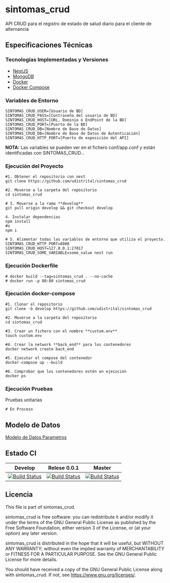 # sintomas_crud

API CRUD para el registro de estado de salud diario para el cliente de alternancia 

## Especificaciones Técnicas

### Tecnologías Implementadas y Versiones
* [NestJS](https://github.com/nestjs/nest)
* [MongoDB](https://github.com/mongodb/mongo)
* [Docker](https://docs.docker.com/engine/install/ubuntu/)
* [Docker Compose](https://docs.docker.com/compose/)

### Variables de Entorno
```shell
SINTOMAS_CRUD_USER=[Usuario de BD]
SINTOMAS_CRUD_PASS=[Contraseña del usuario de BD]
SINTOMAS_CRUD_HOST=[URL, Dominio o EndPoint de la BD]
SINTOMAS_CRUD_PORT=[Puerto de la BD]
SINTOMAS_CRUD_DB=[Nombre de Base de Datos]
SINTOMAS_CRUD_DB=[Nombre de Base de Datos de Autenticación]
SINTOMAS_CRUD_HTTP_PORT=[Puerto de exposición del API]
```
**NOTA:** Las variables se pueden ver en el fichero conf/app.conf y están identificadas con SINTOMAS_CRUD...

### Ejecución del Proyecto
```shell
#1. Obtener el repositorio con nest
git clone https://github.com/udistrital/sintomas_crud

#2. Moverse a la carpeta del repositorio
cd sintomas_crud

# 3. Moverse a la rama **develop**
git pull origin develop && git checkout develop

4. Instalar dependencias
npm install 
#o
npm i

# 5. Alimentar todas las variables de entorno que utiliza el proyecto.
SINTOMAS_CRUD_HTTP_PORT=8080 
SINTOMAS_CRUD_HOST=127.0.0.1:27017 SINTOMAS_CRUD_SOME_VARIABLE=some_value nest run
```
### Ejecución Dockerfile
```shell
# docker build --tag=sintomas_crud . --no-cache
# docker run -p 80:80 sintomas_crud
```

### Ejecución docker-compose
```shell
#1. Clonar el repositorio
git clone -b develop https://github.com/udistrital/sintomas_crud

#2. Moverse a la carpeta del repositorio
cd sintomas_crud

#3. Crear un fichero con el nombre **custom.env**
touch custom.env

#4. Crear la network **back_end** para los contenedores
docker network create back_end

#5. Ejecutar el compose del contenedor
docker-compose up --build

#6. Comprobar que los contenedores estén en ejecución
docker ps
```

### Ejecución Pruebas

Pruebas unitarias
```shell
# En Proceso
```

## Modelo de Datos
[Modelo de Datos Parametros](/database/sintomas_crud.png)

## Estado CI

| Develop | Relese 0.0.1 | Master |
| -- | -- | -- |
| [![Build Status](https://hubci.portaloas.udistrital.edu.co/api/badges/udistrital/sintomas_crud/status.svg?ref=refs/heads/develop)](https://hubci.portaloas.udistrital.edu.co/udistrital/sintomas_crud) | [![Build Status](https://hubci.portaloas.udistrital.edu.co/api/badges/udistrital/sintomas_crud/status.svg?ref=refs/heads/release/0.0.1)](https://hubci.portaloas.udistrital.edu.co/udistrital/sintomas_crud) |  [![Build Status](https://hubci.portaloas.udistrital.edu.co/api/badges/udistrital/sintomas_crud/status.svg)](https://hubci.portaloas.udistrital.edu.co/udistrital/sintomas_crud) |


## Licencia

This file is part of sintomas_crud.

sintomas_crud is free software: you can redistribute it and/or modify it under the terms of the GNU General Public License as published by the Free Software Foundation, either version 3 of the License, or (at your option) any later version.

sintomas_crud is distributed in the hope that it will be useful, but WITHOUT ANY WARRANTY; without even the implied warranty of MERCHANTABILITY or FITNESS FOR A PARTICULAR PURPOSE. See the GNU General Public License for more details.

You should have received a copy of the GNU General Public License along with sintomas_crud. If not, see https://www.gnu.org/licenses/.
